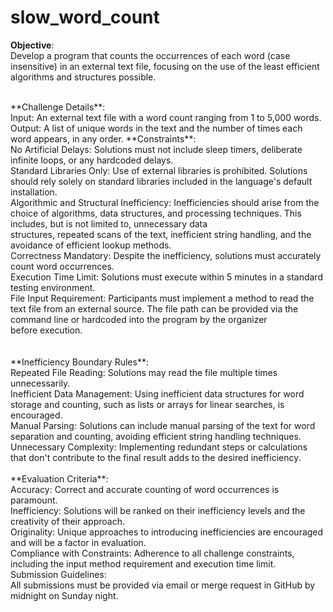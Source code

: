 # slow_word_count

**Objective**:<br>
Develop a program that counts the occurrences of each word (case insensitive) in an external text file, focusing on the use of the least efficient algorithms and structures possible. 

<br>
**Challenge Details**:
<br>Input: An external text file with a word count ranging from 1 to 5,000 words. 
<br>Output: A list of unique words in the text and the number of times each word appears, in any order.
<be>
<be>
**Constraints**:<br>
No Artificial Delays: Solutions must not include sleep timers, deliberate infinite loops, or any hardcoded delays.
<br>Standard Libraries Only: Use of external libraries is prohibited. Solutions should rely solely on standard libraries included in the language's default installation.
<br>Algorithmic and Structural Inefficiency: Inefficiencies should arise from the choice of algorithms, data structures, and processing techniques. This includes, but is not limited to, unnecessary data <br>structures, repeated scans of the text, inefficient string handling, and the avoidance of efficient lookup methods.
<br>Correctness Mandatory: Despite the inefficiency, solutions must accurately count word occurrences.
<br>Execution Time Limit: Solutions must execute within 5 minutes in a standard testing environment.
<br>File Input Requirement: Participants must implement a method to read the text file from an external source. The file path can be provided via the command line or hardcoded into the program by the organizer <br>before execution.<br>
<br>
<br>**Inefficiency Boundary Rules**:
<br>Repeated File Reading: Solutions may read the file multiple times unnecessarily.
<br>Inefficient Data Management: Using inefficient data structures for word storage and counting, such as lists or arrays for linear searches, is encouraged.
<br>Manual Parsing: Solutions can include manual parsing of the text for word separation and counting, avoiding efficient string handling techniques.
<br>Unnecessary Complexity: Implementing redundant steps or calculations that don't contribute to the final result adds to the desired inefficiency.
<br>
<br>**Evaluation Criteria**:
<br>Accuracy: Correct and accurate counting of word occurrences is paramount.
<br>Inefficiency: Solutions will be ranked on their inefficiency levels and the creativity of their approach.
<br>Originality: Unique approaches to introducing inefficiencies are encouraged and will be a factor in evaluation.
<br>Compliance with Constraints: Adherence to all challenge constraints, including the input method requirement and execution time limit.
<br>Submission Guidelines:
<br>All submissions must be provided via email or merge request in GitHub by midnight on Sunday night.
